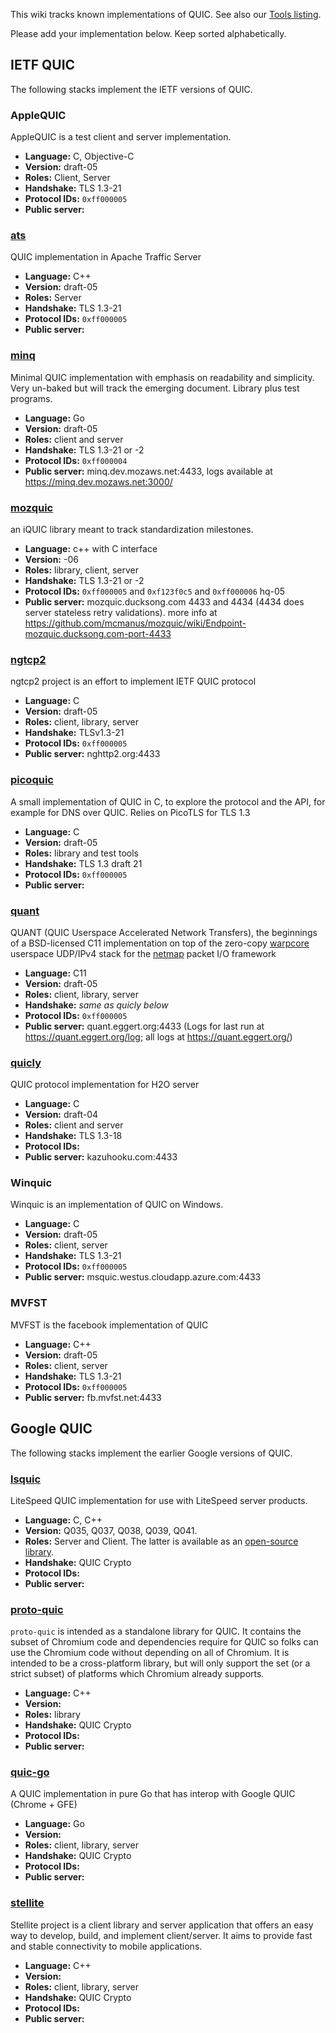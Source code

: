 This wiki tracks known implementations of QUIC. See also our [Tools listing](Tools).

Please add your implementation below. Keep sorted alphabetically.

## IETF QUIC

The following stacks implement the IETF versions of QUIC.

### AppleQUIC

AppleQUIC is a test client and server implementation.  

- **Language:** C, Objective-C
- **Version:** draft-05
- **Roles:** Client, Server
- **Handshake:** TLS 1.3-21
- **Protocol IDs:** `0xff000005`
- **Public server:**

### [ats](https://cwiki.apache.org/confluence/display/TS/QUIC)

QUIC implementation in Apache Traffic Server

- **Language:** C++
- **Version:** draft-05
- **Roles:** Server
- **Handshake:** TLS 1.3-21
- **Protocol IDs:** `0xff000005`
- **Public server:**


### [minq](https://www.github.com/ekr/minq)

Minimal QUIC implementation with emphasis on readability and simplicity. Very un-baked but will track the emerging document. Library plus test programs.

- **Language:** Go
- **Version:** draft-05
- **Roles:** client and server
- **Handshake:** TLS 1.3-21 or -2
- **Protocol IDs:** `0xff000004`
- **Public server:** minq.dev.mozaws.net:4433, logs available at https://minq.dev.mozaws.net:3000/<client-connection-id-hex>


### [mozquic](https://github.com/mcmanus/mozquic)
an iQUIC library meant to track standardization milestones.

- **Language:** c++ with C interface
- **Version:**  -06
- **Roles:** library, client, server
- **Handshake:**   TLS 1.3-21 or -2
- **Protocol IDs:** `0xff000005` and `0xf123f0c5` and `0xff000006` hq-05
- **Public server:** mozquic.ducksong.com 4433 and 4434 (4434 does server stateless retry validations). more info at https://github.com/mcmanus/mozquic/wiki/Endpoint-mozquic.ducksong.com-port-4433


### [ngtcp2](https://github.com/ngtcp2/ngtcp2)
ngtcp2 project is an effort to implement IETF QUIC protocol

- **Language:** C
- **Version:** draft-05
- **Roles:** client, library, server
- **Handshake:** TLSv1.3-21
- **Protocol IDs:** `0xff000005`
- **Public server:** nghttp2.org:4433


### [picoquic](https://github.com/private-octopus/picoquic)
A small implementation of QUIC in C, to explore the protocol and the API, for example for DNS over QUIC. Relies on PicoTLS for TLS 1.3

- **Language:** C
- **Version:** draft-05
- **Roles:** library and test tools
- **Handshake:** TLS 1.3 draft 21
- **Protocol IDs:** `0xff000005`
- **Public server:**


### [quant](https://github.com/NTAP/quant)

QUANT (QUIC Userspace Accelerated Network Transfers), the beginnings of a BSD-licensed C11 implementation on top of the zero-copy [warpcore](https://github.com/NTAP/warpcore) userspace UDP/IPv4 stack for the [netmap](http://info.iet.unipi.it/~luigi/netmap/) packet I/O framework

- **Language:** C11
- **Version:** draft-05
- **Roles:** client, library, server
- **Handshake:** *same as quicly below*
- **Protocol IDs:** `0xff000005`
- **Public server:** quant.eggert.org:4433 (Logs for last run at https://quant.eggert.org/log; all logs at https://quant.eggert.org/)


### [quicly](https://github.com/h2o/quicly)

QUIC protocol implementation for H2O server

- **Language:** C
- **Version:** draft-04
- **Roles:** client and server
- **Handshake:** TLS 1.3-18
- **Protocol IDs:**
- **Public server:** kazuhooku.com:4433


### Winquic

Winquic is an implementation of QUIC on Windows.

- **Language:** C
- **Version:** draft-05
- **Roles:** client, server
- **Handshake:** TLS 1.3-21
- **Protocol IDs:** `0xff000005`
- **Public server:** msquic.westus.cloudapp.azure.com:4433

### MVFST

MVFST is the facebook implementation of QUIC

- **Language:** C++
- **Version:** draft-05
- **Roles:** client, server
- **Handshake:** TLS 1.3-21
- **Protocol IDs:** `0xff000005` 
- **Public server:** fb.mvfst.net:4433


## Google QUIC

The following stacks implement the earlier Google versions of QUIC.

### [lsquic](https://www.litespeedtech.com/products)

LiteSpeed QUIC implementation for use with LiteSpeed server products.

- **Language:**  C, C++
- **Version:** Q035, Q037, Q038, Q039, Q041.
- **Roles:** Server and Client.  The latter is available as an [open-source library](https://github.com/litespeedtech/lsquic-client).
- **Handshake:** QUIC Crypto
- **Protocol IDs:**
- **Public server:**


### [proto-quic](https://github.com/google/proto-quic)

`proto-quic` is intended as a standalone library for QUIC. It contains the subset of Chromium code and dependencies require for QUIC so folks can use the Chromium code without depending on all of Chromium. It is intended to be a cross-platform library, but will only support the set (or a strict subset) of platforms which Chromium already supports.

- **Language:** C++
- **Version:**
- **Roles:** library
- **Handshake:** QUIC Crypto
- **Protocol IDs:**
- **Public server:**


### [quic-go](https://github.com/lucas-clemente/quic-go)

A QUIC implementation in pure Go that has interop with Google QUIC (Chrome + GFE)

- **Language:** Go
- **Version:**
- **Roles:** client, library, server
- **Handshake:** QUIC Crypto
- **Protocol IDs:**
- **Public server:**


### [stellite](https://github.com/line/stellite)

Stellite project is a client library and server application that offers an easy way to develop, build, and implement client/server. It aims to provide fast and stable connectivity to mobile applications.

- **Language:** C++
- **Version:**
- **Roles:** client, library, server
- **Handshake:** QUIC Crypto
- **Protocol IDs:**
- **Public server:**

